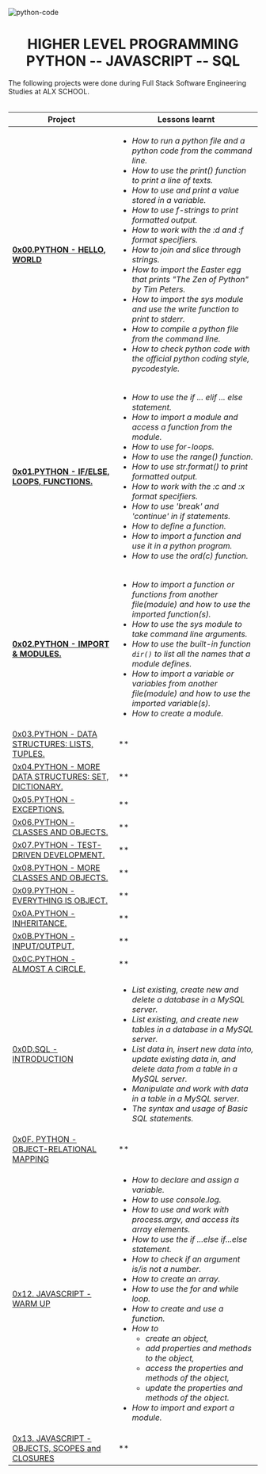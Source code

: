 ![python-code](https://user-images.githubusercontent.com/104820502/192988661-4e0920fa-346e-4ba4-b4da-4f769e6aa66a.jpeg)

<h1 align="center"><b>HIGHER LEVEL PROGRAMMING <br />PYTHON -- JAVASCRIPT -- SQL</b></h1>

The following projects were done during Full Stack Software Engineering Studies at ALX SCHOOL.
<br><br>

|Project|Lessons learnt|
|---|---|
|[**0x00.PYTHON - HELLO, WORLD**](https://github.com/GM-Samuelstein/alx-higher_level_programming/tree/master/0x00-python-hello_world)|*<ul><li>How to run a python file and a python code from the command line.</li><li>How to use the print() function to print a line of texts.</li><li>How to use and print a value stored in a variable.</li><li>How to use f-strings to print formatted output.</li><li>How to work with the :d and :f format specifiers.</li><li>How to join and slice through strings.</li><li>How to import the Easter egg that prints "The Zen of Python" by Tim Peters.</li><li>How to import the sys module and use the write function to print to stderr.</li><li>How to compile a python file from the command line.</li><li>How to check python code with the official python coding style, pycodestyle.</li></ul>*|
|[**0x01.PYTHON - IF/ELSE, LOOPS, FUNCTIONS.**](https://github.com/GM-Samuelstein/alx-higher_level_programming/tree/master/0x01-python-if_else_loops_functions)|*<ul><li>How to use the if ... elif ... else statement.</li><li>How to import a module and access a function from the module.</li><li>How to use for-loops.</li><li>How to use the range() function.</li><li>How to use str.format() to print formatted output.</li><li>How to work with the :c and :x format specifiers.</li><li>How to use 'break' and 'continue' in if statements.</li><li>How to define a function.</li><li>How to import a function and use it in a python program.</li><li>How to use the ord(c) function.</li></ul>*|
|[**0x02.PYTHON - IMPORT & MODULES.**](https://github.com/GM-Samuelstein/alx-higher_level_programming/tree/master/0x02-python-import_modules)|*<ul><li>How to import a function or functions from another file(module) and how to use the imported function(s).</li><li>How to use the sys module to take command line arguments.</li><li>How to use the built-in function <code>dir()</code> to list all the names that a module defines.</li><li>How to import a variable or variables from another file(module) and how to use the imported variable(s).</li><li>How to create a module.</li></ul>*|
|[0x03.PYTHON - DATA STRUCTURES: LISTS, TUPLES.](https://github.com/GM-Samuelstein/alx-higher_level_programming/tree/master/0x03-python-data_structures)|**|
|[0x04.PYTHON - MORE DATA STRUCTURES: SET, DICTIONARY.](https://github.com/GM-Samuelstein/alx-higher_level_programming/tree/master/0x04-python-more_data_structures)|**|
|[0x05.PYTHON - EXCEPTIONS.](https://github.com/GM-Samuelstein/alx-higher_level_programming/tree/master/0x05-python-exceptions)|**|
|[0x06.PYTHON - CLASSES AND OBJECTS.](https://github.com/GM-Samuelstein/alx-higher_level_programming/tree/master/0x06-python-classes)|**|
|[0x07.PYTHON - TEST-DRIVEN DEVELOPMENT.](https://github.com/GM-Samuelstein/alx-higher_level_programming/tree/master/0x07-python-test_driven_development)|**|
|[0x08.PYTHON - MORE CLASSES AND OBJECTS.](https://github.com/GM-Samuelstein/alx-higher_level_programming/tree/master/0x08-python-more_classes)|**|
|[0x09.PYTHON - EVERYTHING IS OBJECT.](https://github.com/GM-Samuelstein/alx-higher_level_programming/tree/master/0x09-python-everything_is_object)|**|
|[0x0A.PYTHON - INHERITANCE.](https://github.com/GM-Samuelstein/alx-higher_level_programming/tree/master/0x0A-python-inheritance)|**|
|[0x0B.PYTHON - INPUT/OUTPUT.](https://github.com/GM-Samuelstein/alx-higher_level_programming/tree/master/0x0B-python-input_output)|**|
|[0x0C.PYTHON - ALMOST A CIRCLE.](https://github.com/GM-Samuelstein/alx-higher_level_programming/tree/master/0x0C-python-almost_a_circle)|**|
|[0x0D.SQL - INTRODUCTION](https://github.com/GM-Samuelstein/alx-higher_level_programming/tree/master/0x0D-SQL_introduction)|*<ul><li>List existing, create new and delete a database in a MySQL server.</li><li>List existing, and create new tables in a database in a MySQL server.</li><li>List data in, insert new data into, update existing data in, and delete data from a table in a MySQL server.</li><li>Manipulate and work with data in a table in a MySQL server.</li><li>The syntax and usage of Basic SQL statements.</li> </ul>*|[0x0E.SQL - MORE QUERIES](https://github.com/GM-Samuelstein/alx-higher_level_programming/tree/master/0x0E-SQL_more_queries)|*<ul><li>Create a new user, grant the new user privileges and show all the privileges that a user has.</li><li>Add DEFAULT, NOT NULL, PRIMARY KEY, FOREIGN KEY, AUTO GENERATE and UNIQUE attributes to fields in a table.</li><li>Manipulate and work with data from different tables using SQL SUBQUERY and SQL JOIN.</li></ul>*|
|[0x0F. PYTHON - OBJECT-RELATIONAL MAPPING](https://github.com/GM-Samuelstein/alx-higher_level_programming/tree/master/0x0F-python-object_relational_mapping)|**|
|[0x12. JAVASCRIPT - WARM UP](https://github.com/GM-Samuelstein/alx-higher_level_programming/tree/master/0x12-javascript-warm_up)|*<ul><li>How to declare and assign a variable.</li><li>How to use console.log.</li><li>How to use and work with process.argv, and access its array elements.</li><li>How to use the if ...else if...else statement.</li><li>How to check if an argument is/is not a number.</li><li>How to create an array.</li><li>How to use the for and while loop.</li><li>How to create and use a function.</li><li>How to <ul><li>create an object,</li><li>add properties and methods to the object,</li><li>access the properties and methods of the object,</li><li>update the properties and methods of the object.</li></ul></li><li>How to import and export a module.</li></ul>*|
|[0x13. JAVASCRIPT - OBJECTS, SCOPES and CLOSURES](https://github.com/GM-Samuelstein/alx-higher_level_programming/tree/master/0x13-javascript_objects_scopes_closures)|**|
